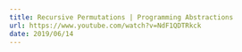 ```yaml
---
title: Recursive Permutations | Programming Abstractions
url: https://www.youtube.com/watch?v=NdF1QDTRkck
date: 2019/06/14
---
```

